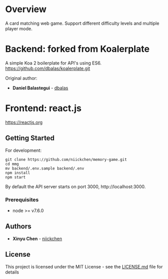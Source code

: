 # Overview
A card matching web game. Support different difficulty levels and multiple player mode.

# Backend: forked from Koalerplate
A simple Koa 2 boilerplate for API's using ES6.
https://github.com/dbalas/koalerplate.git

Original author: 
* **Daniel Balastegui** - [dbalas](https://github.com/dbalas)

# Frontend: react.js
https://reactjs.org

## Getting Started

For development:

```
git clone https://github.com/niickchen/memory-game.git
cd mmg
mv backend/.env.sample backend/.env
npm install
npm start
```

By default the API server starts on port 3000, http://localhost:3000.

### Prerequisites

* node >= v7.6.0

## Authors

* **Xinyu Chen** - [niickchen](https://github.com/niickchen)

## License

This project is licensed under the MIT License - see the [LICENSE.md](LICENSE.md) file for details
